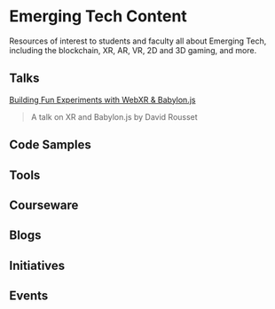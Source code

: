 # Emerging Tech Content

Resources of interest to students and faculty all about Emerging Tech, including the blockchain, XR, AR, VR, 2D and 3D gaming, and more.

## Talks

[Building Fun Experiments with WebXR & Babylon.js]( https://portal.gitnation.org/contents/building-fun-experiments-with-webxr-and-babylonjs)
>A talk on XR and Babylon.js by David Rousset

## Code Samples

## Tools

## Courseware

## Blogs

## Initiatives

## Events
